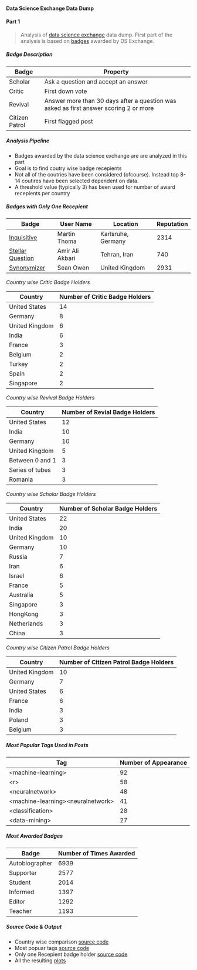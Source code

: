 #### Data Science Exchange Data Dump


#### Part 1

>Analysis of [data science exchange](https://datascience.stackexchange.com) data dump. First part of the analysis is based on [badges](https://datascience.stackexchange.com/help/badges) awarded by DS Exchange.

##### Badge Description 

|Badge|Property|
|-----|--------|
| Scholar    | Ask a question and accept an answer        |
| Critic    |  First down vote        |
| Revival    | Answer more than 30 days after a question was asked as first answer scoring 2 or more       |
| Citizen Patrol    |  First flagged post       |

##### Analysis Pipeline
* Badges awarded by the data science exchange are are analyzed in this part
* Goal is to find coutry wise badge recepients
* Not all of the coutries have been considered (ofcourse). Instead top 8-14 coutires have been selected dependent on data.
* A threshold value (typically 3) has been used for number of award recepients per country




##### Badges with Only One Recepient

|Badge|User Name|Location|Reputation
|-----|--------|---------|----------|
| [Inquisitive](https://datascience.stackexchange.com/help/badges/88/inquisitive) | Martin Thoma | Karlsruhe, Germany | 2314|
| [Stellar Question](https://datascience.stackexchange.com/help/badges/36/stellar-question)  | Amir Ali Akbari | Tehran, Iran | 740 |
| [Synonymizer](https://datascience.stackexchange.com/help/badges/72/synonymizer)   |Sean Owen | United Kingdom | 2931 |


*Country wise Critic Badge Holders*

|          Country | Number of Critic Badge Holders|
|----------------- | -----------------------------|
|   United States  |                            14|
|         Germany  |                             8|
|  United Kingdom  |                             6|
|           India  |                             6|
|          France  |                             3|
|         Belgium  |                             2|
|          Turkey  |                             2|
|           Spain  |                             2|
|       Singapore  |                             2|



*Country wise Revival Badge Holders*

|           Country | Number of Revial Badge Holders|
| ----------------- |------------------------------|
|    United States  |                            12|
|            India  |                            10|
|          Germany  |                            10|
|   United Kingdom  |                             5|
|  Between 0 and 1  |                             3|
|  Series of tubes  |                             3|
|          Romania  |                             3|



*Country wise Scholar Badge Holders*

|           Country  | Number of Scholar Badge Holders|
|--------------------|--------------------------------|
|    United States    |                           22|
|           India     |                          20|
|   United Kingdom    |                          10|
|         Germany     |                          10|
|           Russia    |                            7|
|             Iran    |                            6|
|           Israel    |                            6|
|           France    |                            5|
|        Australia    |                            5|
|        Singapore    |                            3|
|         HongKong    |                            3|
|      Netherlands    |                            3|
|           China     |                           3|



*Country wise Citizen Patrol Badge Holders*

|          Country  | Number of Citizen Patrol Badge Holders|
|------------------- | ------------------------------------ |
|  United Kingdom   |                                   10|
|         Germany   |                                    7|
|   United States   |                                    6|
|          France   |                                    6|
|           India   |                                    3|
|          Poland   |                                    3|
|         Belgium   |                                    3|


##### Most Popular Tags Used in Posts

|Tag| Number of Appearance |
|---|--------------------- |
| \<machine-learning\> |                   92|
| \<r\>                |                  58|
| \<neuralnetwork\>    |                  48|
| \<machine-learning\>\<neuralnetwork\>  |  41|
| \<classification\>   |                  28|
| \<data-mining\>      |                  27|

##### Most Awarded Badges
| Badge | Number of Times Awarded |
|-------|-------------------------|
| Autobiographer |   6939|
| Supporter      |   2577|
| Student        |   2014|
| Informed       |   1397|
| Editor         |   1292|
| Teacher        |   1193|


##### Source Code & Output
* Country wise comparison [source code](https://github.com/mohitsh/seDataDump/tree/master/dataScience/badgeAnalysis)
* Most popuar tags [source code](https://github.com/mohitsh/seDataDump/blob/master/dataScience/badgeAnalysis/ds_popularTags.py)
* Only one Recepient badge holder [source code](https://github.com/mohitsh/seDataDump/blob/master/dataScience/badgeAnalysis/ds_onlyOneRecepient.py)
* All the resulting [plots](https://github.com/mohitsh/seDataDump/tree/master/dataScience/plots)

